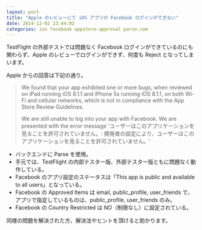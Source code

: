 ```yaml
---
layout: post
title: "Apple のレビューにて iOS アプリの Facebook ログインができない"
date: 2014-12-02 23:44:02
categories: ios facebook appstore-approval parse.com
---
```

<p>TestFlight の外部テストでは問題なく Facebook ログインができているのにも関わらず、Apple のレビューでログインができず、何度も Reject となってしまいます。</p>

<p>Apple からの回答は下記の通り。</p>

<blockquote>
  <p>We found that your app exhibited one or more bugs, when reviewed on
  iPad running iOS 8.1.1 and iPhone 5s running iOS 8.1.1, on both Wi-Fi
  and cellular networks, which is not in compliance with the App Store
  Review Guidelines.</p>
  
  <p>We are still unable to log into your app with Facebook. We are
  presented with the error message 'ユーザーはこのアプリケーションを見ることを許可されていません。:
  開発者の設定により、ユーザーはこのアプリケーションを見ることを許可されていません。'</p>
</blockquote>

<ul>
<li>バックエンドに Parse を使用。</li>
<li>手元では、TestFlight の内部テスター版、外部テスター版ともに問題なく動作している。</li>
<li>Facebook のアプリ設定のステータスは「This app is public and available to all users」となっている。</li>
<li>Facebook の Approved Items は email, public_profile, user_friends で、アプリで指定しているものは、public_profile, user_friends のみ。</li>
<li>Facebook の Country Restricted は NO（制限なし）に設定されている。</li>
</ul>

<p>同様の問題を解決された方、解決法やヒントを頂けると助かります。</p>
